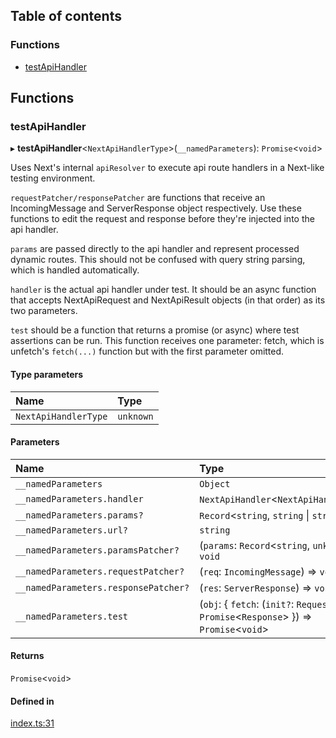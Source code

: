## Table of contents

### Functions

- [testApiHandler][1]

## Functions

### testApiHandler

▸ **testApiHandler**<`NextApiHandlerType`>(`__namedParameters`):
`Promise`<`void`>

Uses Next's internal `apiResolver` to execute api route handlers in a Next-like
testing environment.

`requestPatcher/responsePatcher` are functions that receive an IncomingMessage
and ServerResponse object respectively. Use these functions to edit the request
and response before they're injected into the api handler.

`params` are passed directly to the api handler and represent processed dynamic
routes. This should not be confused with query string parsing, which is handled
automatically.

`handler` is the actual api handler under test. It should be an async function
that accepts NextApiRequest and NextApiResult objects (in that order) as its two
parameters.

`test` should be a function that returns a promise (or async) where test
assertions can be run. This function receives one parameter: fetch, which is
unfetch's `fetch(...)` function but with the first parameter omitted.

#### Type parameters

| Name                 | Type      |
| :------------------- | :-------- |
| `NextApiHandlerType` | `unknown` |

#### Parameters

| Name                                 | Type                                                                                         |
| :----------------------------------- | :------------------------------------------------------------------------------------------- |
| `__namedParameters`                  | `Object`                                                                                     |
| `__namedParameters.handler`          | `NextApiHandler`<`NextApiHandlerType`>                                                       |
| `__namedParameters.params?`          | `Record`<`string`, `string` \| `string`[]>                                                   |
| `__namedParameters.url?`             | `string`                                                                                     |
| `__namedParameters.paramsPatcher?`   | (`params`: `Record`<`string`, `unknown`>) => `void`                                          |
| `__namedParameters.requestPatcher?`  | (`req`: `IncomingMessage`) => `void`                                                         |
| `__namedParameters.responsePatcher?` | (`res`: `ServerResponse`) => `void`                                                          |
| `__namedParameters.test`             | (`obj`: { `fetch`: (`init?`: `RequestInit`) => `Promise`<`Response`> }) => `Promise`<`void`> |

#### Returns

`Promise`<`void`>

#### Defined in

[index.ts:31][2]

[1]: README.md#testapihandler
[2]:
  https://github.com/Xunnamius/next-test-api-route-handler/blob/e5c6a99/src/index.ts#L31
